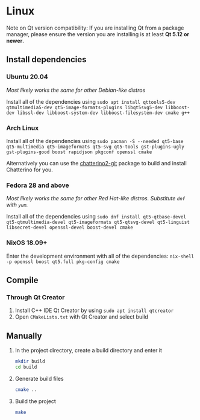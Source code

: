 # Linux

Note on Qt version compatibility: If you are installing Qt from a package manager, please ensure the version you are installing is at least **Qt 5.12 or newer**.

## Install dependencies

### Ubuntu 20.04

_Most likely works the same for other Debian-like distros_

Install all of the dependencies using `sudo apt install qttools5-dev qtmultimedia5-dev qt5-image-formats-plugins libqt5svg5-dev libboost-dev libssl-dev libboost-system-dev libboost-filesystem-dev cmake g++`

### Arch Linux

Install all of the dependencies using `sudo pacman -S --needed qt5-base qt5-multimedia qt5-imageformats qt5-svg qt5-tools gst-plugins-ugly gst-plugins-good boost rapidjson pkgconf openssl cmake`

Alternatively you can use the [chatterino2-git](https://aur.archlinux.org/packages/chatterino2-git/) package to build and install Chatterino for you.

### Fedora 28 and above

_Most likely works the same for other Red Hat-like distros. Substitute `dnf` with `yum`._

Install all of the dependencies using `sudo dnf install qt5-qtbase-devel qt5-qtmultimedia-devel qt5-imageformats qt5-qtsvg-devel qt5-linguist libsecret-devel openssl-devel boost-devel cmake`

### NixOS 18.09+

Enter the development environment with all of the dependencies: `nix-shell -p openssl boost qt5.full pkg-config cmake`

## Compile

### Through Qt Creator

1. Install C++ IDE Qt Creator by using `sudo apt install qtcreator`
1. Open `CMakeLists.txt` with Qt Creator and select build

## Manually

1. In the project directory, create a build directory and enter it
    ```sh
    mkdir build
    cd build
    ```
1. Generate build files
    ```sh
    cmake ..
    ```
1. Build the project
    ```sh
    make
    ```
